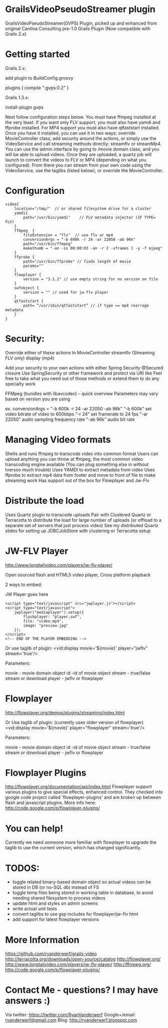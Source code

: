 GrailsVideoPseudoStreamer plugin
===================================================

GrailsVideoPseudoStreamer(GVPS) Plugin, picked up and enhanced from original Cantina Consulting pre-1.0 Grails Plugin (Now compatible with Grails 2.x)


Getting started
==================
Grails 2.x:

add plugin to BuildConfig.groovy

plugins {
    compile ":gvps:0.2"
}


Grails 1.3.x:

install-plugin gvps

Next follow configuration steps below. You must have ffmpeg installed at the very least. If you want only FLV support, you must also have yamdi and ffprobe installed.
For MP4 support you must also have qtfaststart installed. Once you have it installed, you can use it in two ways: override MovieController class, add security around the actions, or simply
use the VideoService and call streaming methods directly: streamflv or streamMp4. You can use the admin interface by going to /movie domain class, and you will be able to upload videos. Once they are uploaded,
a quartz job will launch to convert the videos to FLV or MP4 (depending on what you configured). From there you can stream from your own code using the VideoService, use the taglibs (listed below),
or override the MovieController.


Configuration
==================================
    video{
        location="/tmp/"  // or shared filesystem drive for a cluster
        yamdi{
            path="/usr/bin/yamdi"    // FLV metadata injector (IF TYPE= FLV)
        }
        ffmpeg  {
            fileExtension = "flv"  // use flv or mp4
            conversionArgs = "-b 600k -r 24 -ar 22050 -ab 96k"
            path="/usr/bin/ffmpeg"
            makethumb = "-an -ss 00:00:03 -an -r 2 -vframes 1 -y -f mjpeg"
        }
        ffprobe {
            path="/usr/bin/ffprobe" // finds length of movie
            params=""
        }
        flowplayer {
            version = "3.1.2" // use empty string for no version on file
        }
        swfobject {
            version = "" // used for jw-flv player
        }
        qtfaststart {
            path= “/usr/sbin/qtfaststart” // if type == mp4 rearrage metadata
        }
    }




Security:
=================================================
 Override either of these actions In MovieController
streamflv (Streaming FLV only)
display (mp4)

Add your security to your own actions with either Spring Security @Secured closure
Use SpringSecurity or other framework and protect via URI like
 Feel free to take what you need out of those methods or extend them to do any specialty work

FFMpeg (bundles with libavcodec) – quick overview
Parameters may vary based on version you are using

ex. conversionArgs = "-b 600k -r 24 -ar 22050 -ab 96k"
“-b 600k” set video bitrate of video to 600kbps
“-r 24” set framerate to 24 fps
“-ar 22050” audio sampling frequency rate
“-ab 96k” audio bit rate

Managing Video formats
============================
Shells and runs ffmpeg to transcode video into common format
Users can upload anything you can throw at ffmpeg, the most common video transcoding engine available (You can plug something else in without tversoo much trouble)
Uses YAMDI to extract metadata from video
Uses ffprobe to extract mp4 data from footer and move to front of file to make streaming work
Has support out of the box for Flowplayer and Jw-Flv


Distribute the load
===========================

Uses Quartz plugin to transcode uploads
Pair with Clustered Quartz or Terracotta to distribute the load for large number of uploads (or offload to a separate set of servers that just process video)
See my distributed Quartz slides for setting up JDBCJobStore with clustering or Terracotta setup

JW-FLV Player
=================
http://www.longtailvideo.com/players/jw-flv-player/

Open sourced flash and HTML5 video player, Cross platform playback

2 ways to embed:
	<!-- START OF THE PLAYER EMBEDDING TO COPY-PASTE -->
	<div id="mediaplayer">JW Player goes here</div>

	<script type="text/javascript" src="jwplayer.js"></script>
	<script type="text/javascript">
		jwplayer("mediaplayer").setup({
			flashplayer: "player.swf",
			file: "video.mp4",
			image: "preview.jpg"
		});
	</script>
	<!-- END OF THE PLAYER EMBEDDING -->


Or use taglib of plugin:
	    <vid:display movie='${movie}' player="jwflv" stream='true'/>

Parameters:

movie - movie domain object
id -id of movie object
stream - true/false stream or download
player - jwflv or flowplayer



Flowplayer
===========
http://flowplayer.org/demos/plugins/streaming/index.html

Or Use taglib of plugin: (currently uses older version of flowplayer)
	    <vid:display movie='${movie}' player="flowplayer" stream='true'/>

Parameters:

movie - movie domain object
id -id of movie object
stream - true/false stream or download
player - jwflv or flowplayer



Flowplayer Plugins
====================================

http://flowplayer.org/documentation/api/index.html
Flowplayer support various plugins to give special effects, enhanced control. They checked into google code project called 'flowplayer-plugins' and are broken up between flash and javascript plugins.
More info here: http://code.google.com/p/flowplayer-plugins/


You can help!
==============
Currently we need someone more familiar with flowplayer to upgrade the taglib to use the current version, which has
changed significantly.


TODOS:
==========================
- toggle related binary-based domain object so actual videos can be stored in DB (or no-SQL db) instead of FS
- toggle temp files being stored in working table in database, to avoid needing shared filesystem to process videos
- update html and styles on admin screens
- write actual unit tests
- convert taglibs to use gsp includes for flowplayer/jw-flv html
- add support for latest flowplayer versions


More Information
==============================

https://github.com/rvanderwerf/grails-video
http://terracotta.org/downloads/open-source/catalog
http://flowplayer.org/
http://www.longtailvideo.com/players/jw-flv-player/
http://ffmpeg.org/
http://code.google.com/p/flowplayer-plugins/


Contact Me - questions? I may have answers :)
================================
Via twitter: https://twitter.com/RyanVanderwerf
Google+/email: rvanderwerf@gmail.com
Blog: http://rvanderwerf.blogspot.com





